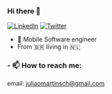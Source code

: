 ### Hi there 👋

<p align="left">
<a href="https://www.linkedin.com/in/carloshenriquemartins/">
<img src="https://img.shields.io/badge/-LinkedIn-%233781da" alt="LinkedIn"/></a> 
<a href="https://twitter.com/ocaiquemartins">
<img src="https://img.shields.io/badge/-Twitter-%231DA1F2" alt="Twitter" /></a>
</p>

* 📱 Mobile Software engineer
* From 🇧🇷 living in 🇳🇱

### - 📫 How to reach me:
email: juliaomartinsch@gmail.com 
